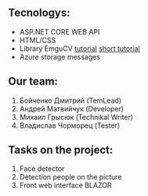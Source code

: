 ## Tecnologys:

* ASP.NET CORE WEB API
* HTML/CSS
* Library EmguCV [tutorial](https://www.youtube.com/playlist?list=PLUSwCY_ybvyLcNxZ1Q3vCkaCH9rjrRxA6) [short tutorial](https://www.youtube.com/watch?v=IBG5IQQGHg4&list=PLH3y3SWteZd3LSZ0N3_dGnY3n2hYjLn7b)
* Azure storage messages

## Our team:

1. Бойченко Дмитрий (TemLead)
2. Андрей Матвийчук (Developer)
3. Михаил Грысюк (Technikal Writer)
4. Владислав Чорморец (Tester)

## Tasks on the project:

1. Face detector
2. Detection people on the picture
3. Front web interface BLAZOR

